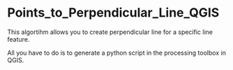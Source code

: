 # Points_to_Perpendicular_Line_QGIS

This algortihm allows you to create perpendicular line for a specific line feature.

All you have to do is to generate a python script in the processing toolbox in QGIS.
